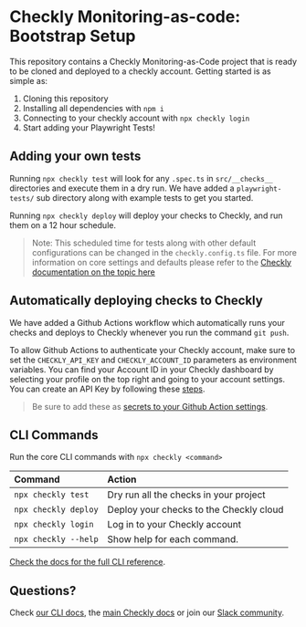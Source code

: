 # Checkly Monitoring-as-code: Bootstrap Setup

This repository contains a Checkly Monitoring-as-Code project that is ready to be cloned and deployed to a checkly account. Getting started is as simple as:

1. Cloning this repository
2. Installing all dependencies with `npm i`
3. Connecting to your checkly account with `npx checkly login`
4. Start adding your Playwright Tests! 

## Adding your own tests

Running `npx checkly test` will look for any `.spec.ts` in `src/__checks__` directories and execute them in a dry run. We have added a `playwright-tests/` sub directory along with example tests to get you started.  

Running `npx checkly deploy` will deploy your checks to Checkly, and run them on a 12 hour schedule.

> Note: This scheduled time for tests along with other default configurations can be changed in the
> `checkly.config.ts` file. For more information on core settings and defaults please refer to the 
> [Checkly documentation on the topic here](https://www.checklyhq.com/docs/cli/constructs-reference/)

## Automatically deploying checks to Checkly

We have added a Github Actions workflow which automatically runs your checks and deploys to Checkly whenever you run the command `git push`. 

To allow Github Actions to authenticate your Checkly account, make sure to set the `CHECKLY_API_KEY` and `CHECKLY_ACCOUNT_ID` parameters as environment variables. You can find your Account ID in your Checkly dashboard by selecting your profile on the top right and going to your account settings. You can create an API Key by following these [steps](https://www.checklyhq.com/docs/accounts-and-users/creating-api-key/).

> Be sure to add these as [secrets to your Github Action settings](https://docs.github.com/en/actions/security-for-github-actions/security-guides/using-secrets-in-github-actions#creating-secrets-for-a-repository).

## CLI Commands

Run the core CLI commands with `npx checkly <command>` 

| Command              | Action                                           |
|:---------------------|:-------------------------------------------------|
| `npx checkly test`   | Dry run all the checks in your project           |
| `npx checkly deploy` | Deploy your checks to the Checkly cloud          |
| `npx checkly login`  | Log in to your Checkly account                   |
| `npx checkly --help` | Show help for each command.                      |

[Check the docs for the full CLI reference](https://www.checklyhq.com/docs/cli/command-line-reference/).


## Questions?

Check [our CLI docs](https://www.checklyhq.com/docs/cli/), the [main Checkly docs](https://checklyhq.com/docs) or 
join our [Slack community](https://checklyhq.com/slack).
